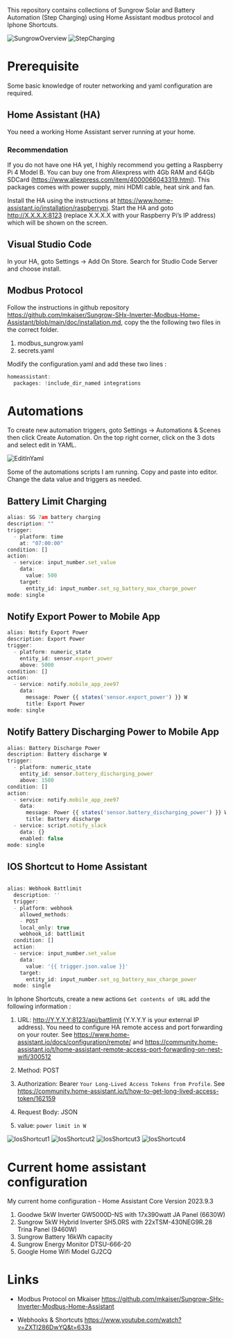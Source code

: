 This repository contains collections of Sungrow Solar and Battery Automation (Step Charging) using Home Assistant modbus protocol and Iphone Shortcuts.

![SungrowOverview](images/IMG_6535.PNG)
![StepCharging](images/IMG_6533.PNG)

# Prerequisite

Some basic knowledge of router networking and yaml configuration are required.

## Home Assistant (HA)

You need a working Home Assistant server running at your home.

### Recommendation

If you do not have one HA yet, I highly recommend you getting a Raspberry Pi 4 Model B. You can buy one from Aliexpress with 4Gb RAM and 64Gb SDCard (https://www.aliexpress.com/item/4000066043319.html). This packages comes with power supply, mini HDMI cable, heat sink and fan.

Install the HA using the instructions at https://www.home-assistant.io/installation/raspberrypi. Start the HA and goto http://X.X.X.X:8123 (replace X.X.X.X with your Raspberry Pi’s IP address) which will be shown on the screen.

## Visual Studio Code

In your HA, goto Settings -> Add On Store. Search for Studio Code Server and choose install.

## Modbus Protocol

Follow the instructions in github repository https://github.com/mkaiser/Sungrow-SHx-Inverter-Modbus-Home-Assistant/blob/main/doc/installation.md, copy the the following two files in the correct folder.

1. modbus_sungrow.yaml
2. secrets.yaml

Modify the configuration.yaml and add these two lines :

```jsx
homeassistant:
  packages: !include_dir_named integrations
```

# Automations

To create new automation triggers, goto Settings -> Automations & Scenes then click Create Automation. On the top right corner, click on the 3 dots and select edit in YAML.

![EditInYaml](images/IMG_6544.PNG)

Some of the automations scripts I am running. Copy and paste into editor. Change the data value and triggers as needed.

## Battery Limit Charging

```jsx
alias: SG 7am battery charging
description: ""
trigger:
  - platform: time
    at: "07:00:00"
condition: []
action:
  - service: input_number.set_value
    data:
      value: 500
    target:
      entity_id: input_number.set_sg_battery_max_charge_power
mode: single

```

## Notify Export Power to Mobile App

```jsx
alias: Notify Export Power
description: Export Power
trigger:
  - platform: numeric_state
    entity_id: sensor.export_power
    above: 5000
condition: []
action:
  - service: notify.mobile_app_zee97
    data:
      message: Power {{ states('sensor.export_power') }} W
      title: Export Power
mode: single

```

## Notify Battery Discharging Power to Mobile App

```jsx
alias: Battery Discharge Power
description: Battery discharge W
trigger:
  - platform: numeric_state
    entity_id: sensor.battery_discharging_power
    above: 1500
condition: []
action:
  - service: notify.mobile_app_zee97
    data:
      message: Power {{ states('sensor.battery_discharging_power') }} W
      title: Battery discharge
  - service: script.notify_slack
    data: {}
    enabled: false
mode: single
```

## IOS Shortcut to Home Assistant

```jsx

alias: Webhook Battlimit
  description: ''
  trigger:
  - platform: webhook
    allowed_methods:
    - POST
    local_only: true
    webhook_id: battlimit
  condition: []
  action:
  - service: input_number.set_value
    data:
      value: '{{ trigger.json.value }}'
    target:
      entity_id: input_number.set_sg_battery_max_charge_power
  mode: single

```

In Iphone Shortcuts, create a new actions `Get contents of URL` add the following information :

1. URL: http://Y.Y.Y.Y:8123/api/battlimit (Y.Y.Y.Y is your external IP address). You need to configure HA remote access and port forwarding on your router. See https://www.home-assistant.io/docs/configuration/remote/ and https://community.home-assistant.io/t/home-assistant-remote-access-port-forwarding-on-nest-wifi/300512


2. Method: POST
3. Authorization: Bearer `Your Long-Lived Access Tokens from Profile`. See https://community.home-assistant.io/t/how-to-get-long-lived-access-token/162159

4. Request Body: JSON
5. value: `power limit in W`

![IosShortcut1](images/IMG_6547.PNG)
![IosShortcut2](images/IMG_6546.PNG)
![IosShortcut3](images/IMG_6545.PNG)
![IosShortcut4](images/IMG_6549.PNG)

# Current home assistant configuration

My current home configuration - Home Assistant Core Version 2023.9.3

1. Goodwe 5kW Inverter GW5000D-NS with 17x390watt JA Panel (6630W)
2. Sungrow 5kW Hybrid Inverter SH5.0RS with 22xTSM-430NEG9R.28 Trina Panel (9460W)
3. Sungrow Battery 16kWh capacity
4. Sungrow Energy Monitor DTSU-666-20
5. Google Home Wifi Model GJ2CQ

# Links

- Modbus Protocol on Mkaiser https://github.com/mkaiser/Sungrow-SHx-Inverter-Modbus-Home-Assistant

- Webhooks & Shortcuts https://www.youtube.com/watch?v=ZXTI286DwYQ&t=633s
